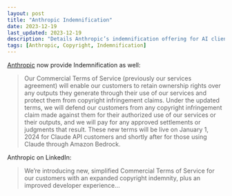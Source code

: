 ```yaml
---
layout: post
title: "Anthropic Indemnification"
date: 2023-12-19
last_updated: 2023-12-19
description: "Details Anthropic’s indemnification offering for AI clients, outlining coverage limits, eligible claims, and differences from competitor indemnification terms."
tags: [Anthropic, Copyright, Indemnification]
---
```


[Anthropic](https://www.linkedin.com/posts/anthropicresearch_were-introducing-new-simplified-commercial-activity-7142921048345260032-bh29?utm_source=share&utm_medium=member_desktop) now provide Indemnification as well:

> Our Commercial Terms of Service (previously our services agreement) will enable our customers to retain ownership rights over any outputs they generate through their use of our services and protect them from copyright infringement claims. Under the updated terms, we will defend our customers from any copyright infringement claim made against them for their authorized use of our services or their outputs, and we will pay for any approved settlements or judgments that result. These new terms will be live on January 1, 2024 for Claude API customers and shortly after for those using Claude through Amazon Bedrock.


Anthropic on LinkedIn:
> We’re introducing new, simplified Commercial Terms of Service for our customers with an expanded copyright indemnity, plus an improved developer experience…
